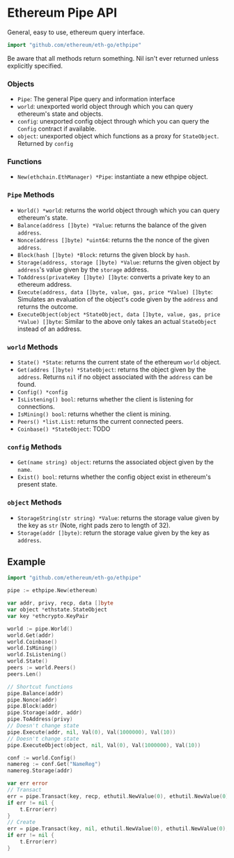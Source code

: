 # Ethereum Pipe API

General, easy to use, ethereum query interface.

```go
import "github.com/ethereum/eth-go/ethpipe"
```

Be aware that all methods return something. Nil isn't ever returned unless explicitly specified.

### Objects

* `Pipe`: The general Pipe query and information interface
* `world`: unexported world object through which you can query ethereum's state and objects.
* `config`: unexported config object through which you can query the `Config` contract if available.
* `object`: unexported object which functions as a proxy for `StateObject`. Returned by `config`

### Functions

* `New(ethchain.EthManager) *Pipe`: instantiate a new ethpipe object.

### `Pipe` Methods

* `World() *world`: returns the world object through which you can query ethereum's state.
* `Balance(address []byte) *Value`: returns the balance of the given `address`.
* `Nonce(address []byte) *uint64`: returns the the nonce of the given `address`.
* `Block(hash []byte) *Block`: returns the given block by `hash`.
* `Storage(address, storage []byte) *Value`: returns the given object by `address`'s value given by the `storage` address.
* `ToAddress(privateKey []byte) []byte`: converts a private key to an ethereum address.
* `Execute(address, data []byte, value, gas, price *Value) []byte`: Simulates an evaluation of the object's code given by the `address` and returns the outcome.
* `ExecuteObject(object *StateObject, data []byte, value, gas, price *Value) []byte`: Similar to the above only takes an actual `StateObject` instead of an address.

### `world` Methods

* `State() *State`: returns the current state of the ethereum `world` object.
* `Get(addres []byte) *StateObject`: returns the object given by the `address`. Returns `nil` if no object associated with the `address` can be found.
* `Config() *config`
* `IsListening() bool`: returns whether the client is listening for connections.
* `IsMining() bool`: returns whether the client is mining.
* `Peers() *list.List`: returns the current connected peers.
* `Coinbase() *StateObject`: TODO

### `config` Methods

* `Get(name string) object`: returns the associated object given by the `name`.
* `Exist() bool`: returns whether the config object exist in ethereum's present state.

### `object` Methods

* `StorageString(str string) *Value`: returns the storage value given by the key as `str` (Note, right pads zero to length of 32).
* `Storage(addr []byte)`: return the storage value given by the key as `address`.

## Example

```go
import "github.com/ethereum/eth-go/ethpipe"

pipe := ethpipe.New(ethereum)

var addr, privy, recp, data []byte
var object *ethstate.StateObject
var key *ethcrypto.KeyPair

world := pipe.World()
world.Get(addr)
world.Coinbase()
world.IsMining()
world.IsListening()
world.State()
peers := world.Peers()
peers.Len()

// Shortcut functions
pipe.Balance(addr)
pipe.Nonce(addr)
pipe.Block(addr)
pipe.Storage(addr, addr)
pipe.ToAddress(privy)
// Doesn't change state
pipe.Execute(addr, nil, Val(0), Val(1000000), Val(10))
// Doesn't change state
pipe.ExecuteObject(object, nil, Val(0), Val(1000000), Val(10))

conf := world.Config()
namereg := conf.Get("NameReg")
namereg.Storage(addr)

var err error
// Transact
err = pipe.Transact(key, recp, ethutil.NewValue(0), ethutil.NewValue(0), ethutil.NewValue(0), nil)
if err != nil {
	t.Error(err)
}
// Create
err = pipe.Transact(key, nil, ethutil.NewValue(0), ethutil.NewValue(0), ethutil.NewValue(0), data)
if err != nil {
	t.Error(err)
}
```